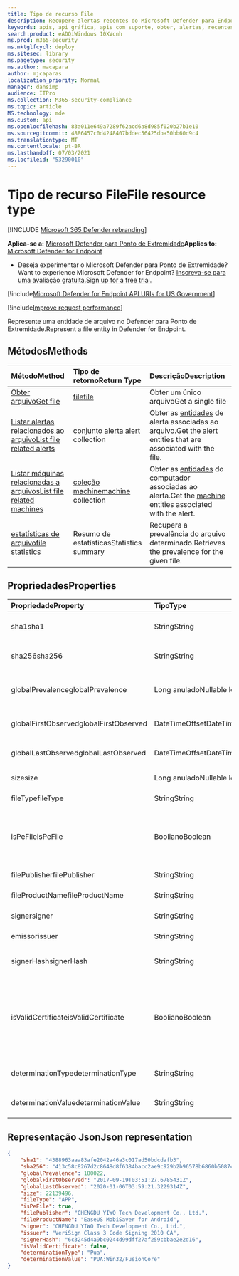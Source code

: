 ```yaml
---
title: Tipo de recurso File
description: Recupere alertas recentes do Microsoft Defender para Endpoint relacionados a arquivos.
keywords: apis, api gráfica, apis com suporte, obter, alertas, recentes
search.product: eADQiWindows 10XVcnh
ms.prod: m365-security
ms.mktglfcycl: deploy
ms.sitesec: library
ms.pagetype: security
ms.author: macapara
author: mjcaparas
localization_priority: Normal
manager: dansimp
audience: ITPro
ms.collection: M365-security-compliance
ms.topic: article
MS.technology: mde
ms.custom: api
ms.openlocfilehash: 83a011e649a7289f62acd6a8d985f020b27b1e10
ms.sourcegitcommit: 4886457c0d4248407bddec56425dba50bb60d9c4
ms.translationtype: MT
ms.contentlocale: pt-BR
ms.lasthandoff: 07/03/2021
ms.locfileid: "53290010"
---
```

# <a name="file-resource-type"></a><span data-ttu-id="f5d90-104">Tipo de recurso File</span><span class="sxs-lookup"><span data-stu-id="f5d90-104">File resource type</span></span>

[!INCLUDE [Microsoft 365 Defender rebranding](../../includes/microsoft-defender.md)]


<span data-ttu-id="f5d90-105">**Aplica-se a:** [Microsoft Defender para Ponto de Extremidade](https://go.microsoft.com/fwlink/?linkid=2154037)</span><span class="sxs-lookup"><span data-stu-id="f5d90-105">**Applies to:** [Microsoft Defender for Endpoint](https://go.microsoft.com/fwlink/?linkid=2154037)</span></span>

- <span data-ttu-id="f5d90-106">Deseja experimentar o Microsoft Defender para Ponto de Extremidade?</span><span class="sxs-lookup"><span data-stu-id="f5d90-106">Want to experience Microsoft Defender for Endpoint?</span></span> [<span data-ttu-id="f5d90-107">Inscreva-se para uma avaliação gratuita.</span><span class="sxs-lookup"><span data-stu-id="f5d90-107">Sign up for a free trial.</span></span>](https://www.microsoft.com/microsoft-365/windows/microsoft-defender-atp?ocid=docs-wdatp-exposedapis-abovefoldlink) 

[!include[Microsoft Defender for Endpoint API URIs for US Government](../../includes/microsoft-defender-api-usgov.md)]

[!include[Improve request performance](../../includes/improve-request-performance.md)]

<span data-ttu-id="f5d90-108">Represente uma entidade de arquivo no Defender para Ponto de Extremidade.</span><span class="sxs-lookup"><span data-stu-id="f5d90-108">Represent a file entity in Defender for Endpoint.</span></span>

## <a name="methods"></a><span data-ttu-id="f5d90-109">Métodos</span><span class="sxs-lookup"><span data-stu-id="f5d90-109">Methods</span></span>

<span data-ttu-id="f5d90-110">Método</span><span class="sxs-lookup"><span data-stu-id="f5d90-110">Method</span></span>|<span data-ttu-id="f5d90-111">Tipo de retorno</span><span class="sxs-lookup"><span data-stu-id="f5d90-111">Return Type</span></span> |<span data-ttu-id="f5d90-112">Descrição</span><span class="sxs-lookup"><span data-stu-id="f5d90-112">Description</span></span>
:---|:---|:---
[<span data-ttu-id="f5d90-113">Obter arquivo</span><span class="sxs-lookup"><span data-stu-id="f5d90-113">Get file</span></span>](get-file-information.md) | [<span data-ttu-id="f5d90-114">file</span><span class="sxs-lookup"><span data-stu-id="f5d90-114">file</span></span>](files.md) | <span data-ttu-id="f5d90-115">Obter um único arquivo</span><span class="sxs-lookup"><span data-stu-id="f5d90-115">Get a single file</span></span> 
[<span data-ttu-id="f5d90-116">Listar alertas relacionados ao arquivo</span><span class="sxs-lookup"><span data-stu-id="f5d90-116">List file related alerts</span></span>](get-file-related-alerts.md) | <span data-ttu-id="f5d90-117">conjunto [alerta](alerts.md) </span><span class="sxs-lookup"><span data-stu-id="f5d90-117">[alert](alerts.md) collection</span></span> | <span data-ttu-id="f5d90-118">Obter as [entidades](alerts.md) de alerta associadas ao arquivo.</span><span class="sxs-lookup"><span data-stu-id="f5d90-118">Get the [alert](alerts.md) entities that are associated with the file.</span></span>
[<span data-ttu-id="f5d90-119">Listar máquinas relacionadas a arquivos</span><span class="sxs-lookup"><span data-stu-id="f5d90-119">List file related machines</span></span>](get-file-related-machines.md) | <span data-ttu-id="f5d90-120">[coleção machine](machine.md)</span><span class="sxs-lookup"><span data-stu-id="f5d90-120">[machine](machine.md) collection</span></span> | <span data-ttu-id="f5d90-121">Obter as [entidades](machine.md) do computador associadas ao alerta.</span><span class="sxs-lookup"><span data-stu-id="f5d90-121">Get the [machine](machine.md) entities associated with the alert.</span></span>
[<span data-ttu-id="f5d90-122">estatísticas de arquivo</span><span class="sxs-lookup"><span data-stu-id="f5d90-122">file statistics</span></span>](get-file-statistics.md) | <span data-ttu-id="f5d90-123">Resumo de estatísticas</span><span class="sxs-lookup"><span data-stu-id="f5d90-123">Statistics summary</span></span> | <span data-ttu-id="f5d90-124">Recupera a prevalência do arquivo determinado.</span><span class="sxs-lookup"><span data-stu-id="f5d90-124">Retrieves the prevalence for the given file.</span></span>


## <a name="properties"></a><span data-ttu-id="f5d90-125">Propriedades</span><span class="sxs-lookup"><span data-stu-id="f5d90-125">Properties</span></span>

|<span data-ttu-id="f5d90-126">Propriedade</span><span class="sxs-lookup"><span data-stu-id="f5d90-126">Property</span></span> | <span data-ttu-id="f5d90-127">Tipo</span><span class="sxs-lookup"><span data-stu-id="f5d90-127">Type</span></span> | <span data-ttu-id="f5d90-128">Descrição</span><span class="sxs-lookup"><span data-stu-id="f5d90-128">Description</span></span> |
|:---|:---|:---|
|<span data-ttu-id="f5d90-129">sha1</span><span class="sxs-lookup"><span data-stu-id="f5d90-129">sha1</span></span> | <span data-ttu-id="f5d90-130">String</span><span class="sxs-lookup"><span data-stu-id="f5d90-130">String</span></span> | <span data-ttu-id="f5d90-131">Hash sha1 do conteúdo do arquivo</span><span class="sxs-lookup"><span data-stu-id="f5d90-131">Sha1 hash of the file content</span></span> |
|<span data-ttu-id="f5d90-132">sha256</span><span class="sxs-lookup"><span data-stu-id="f5d90-132">sha256</span></span> | <span data-ttu-id="f5d90-133">String</span><span class="sxs-lookup"><span data-stu-id="f5d90-133">String</span></span> | <span data-ttu-id="f5d90-134">Hash sha256 do conteúdo do arquivo</span><span class="sxs-lookup"><span data-stu-id="f5d90-134">Sha256 hash of the file content</span></span> |
|<span data-ttu-id="f5d90-135">globalPrevalence</span><span class="sxs-lookup"><span data-stu-id="f5d90-135">globalPrevalence</span></span> | <span data-ttu-id="f5d90-136">Long anulado</span><span class="sxs-lookup"><span data-stu-id="f5d90-136">Nullable long</span></span> | <span data-ttu-id="f5d90-137">Prevalência de arquivo em toda a organização</span><span class="sxs-lookup"><span data-stu-id="f5d90-137">File prevalence across organization</span></span> |
|<span data-ttu-id="f5d90-138">globalFirstObserved</span><span class="sxs-lookup"><span data-stu-id="f5d90-138">globalFirstObserved</span></span> | <span data-ttu-id="f5d90-139">DateTimeOffset</span><span class="sxs-lookup"><span data-stu-id="f5d90-139">DateTimeOffset</span></span> | <span data-ttu-id="f5d90-140">Primeira vez que o arquivo foi observado</span><span class="sxs-lookup"><span data-stu-id="f5d90-140">First time the file was observed</span></span> |
|<span data-ttu-id="f5d90-141">globalLastObserved</span><span class="sxs-lookup"><span data-stu-id="f5d90-141">globalLastObserved</span></span> | <span data-ttu-id="f5d90-142">DateTimeOffset</span><span class="sxs-lookup"><span data-stu-id="f5d90-142">DateTimeOffset</span></span> | <span data-ttu-id="f5d90-143">Última vez que o arquivo foi observado</span><span class="sxs-lookup"><span data-stu-id="f5d90-143">Last time the file was observed</span></span> |
|<span data-ttu-id="f5d90-144">size</span><span class="sxs-lookup"><span data-stu-id="f5d90-144">size</span></span> | <span data-ttu-id="f5d90-145">Long anulado</span><span class="sxs-lookup"><span data-stu-id="f5d90-145">Nullable long</span></span> | <span data-ttu-id="f5d90-146">Tamanho do arquivo</span><span class="sxs-lookup"><span data-stu-id="f5d90-146">Size of the file</span></span> |
|<span data-ttu-id="f5d90-147">fileType</span><span class="sxs-lookup"><span data-stu-id="f5d90-147">fileType</span></span> | <span data-ttu-id="f5d90-148">String</span><span class="sxs-lookup"><span data-stu-id="f5d90-148">String</span></span> | <span data-ttu-id="f5d90-149">Tipo do arquivo</span><span class="sxs-lookup"><span data-stu-id="f5d90-149">Type of the file</span></span> |
|<span data-ttu-id="f5d90-150">isPeFile</span><span class="sxs-lookup"><span data-stu-id="f5d90-150">isPeFile</span></span> | <span data-ttu-id="f5d90-151">Booliano</span><span class="sxs-lookup"><span data-stu-id="f5d90-151">Boolean</span></span> | <span data-ttu-id="f5d90-152">true se o arquivo for executável portátil (por exemplo, "DLL", "EXE", etc.)</span><span class="sxs-lookup"><span data-stu-id="f5d90-152">true if the file is portable executable (e.g. "DLL", "EXE", etc.)</span></span> |
|<span data-ttu-id="f5d90-153">filePublisher</span><span class="sxs-lookup"><span data-stu-id="f5d90-153">filePublisher</span></span> | <span data-ttu-id="f5d90-154">String</span><span class="sxs-lookup"><span data-stu-id="f5d90-154">String</span></span> | <span data-ttu-id="f5d90-155">Editor de arquivos</span><span class="sxs-lookup"><span data-stu-id="f5d90-155">File publisher</span></span> |
|<span data-ttu-id="f5d90-156">fileProductName</span><span class="sxs-lookup"><span data-stu-id="f5d90-156">fileProductName</span></span> | <span data-ttu-id="f5d90-157">String</span><span class="sxs-lookup"><span data-stu-id="f5d90-157">String</span></span> | <span data-ttu-id="f5d90-158">Nome do produto</span><span class="sxs-lookup"><span data-stu-id="f5d90-158">Product name</span></span> |
|<span data-ttu-id="f5d90-159">signer</span><span class="sxs-lookup"><span data-stu-id="f5d90-159">signer</span></span> | <span data-ttu-id="f5d90-160">String</span><span class="sxs-lookup"><span data-stu-id="f5d90-160">String</span></span> | <span data-ttu-id="f5d90-161">Signante de arquivo</span><span class="sxs-lookup"><span data-stu-id="f5d90-161">File signer</span></span> |
|<span data-ttu-id="f5d90-162">emissor</span><span class="sxs-lookup"><span data-stu-id="f5d90-162">issuer</span></span> | <span data-ttu-id="f5d90-163">String</span><span class="sxs-lookup"><span data-stu-id="f5d90-163">String</span></span> | <span data-ttu-id="f5d90-164">Emissor de arquivo</span><span class="sxs-lookup"><span data-stu-id="f5d90-164">File issuer</span></span> |
|<span data-ttu-id="f5d90-165">signerHash</span><span class="sxs-lookup"><span data-stu-id="f5d90-165">signerHash</span></span> | <span data-ttu-id="f5d90-166">String</span><span class="sxs-lookup"><span data-stu-id="f5d90-166">String</span></span> | <span data-ttu-id="f5d90-167">Hash do certificado de assinatura</span><span class="sxs-lookup"><span data-stu-id="f5d90-167">Hash of the signing certificate</span></span> |
|<span data-ttu-id="f5d90-168">isValidCertificate</span><span class="sxs-lookup"><span data-stu-id="f5d90-168">isValidCertificate</span></span> | <span data-ttu-id="f5d90-169">Booliano</span><span class="sxs-lookup"><span data-stu-id="f5d90-169">Boolean</span></span> | <span data-ttu-id="f5d90-170">Foi verificado com êxito o certificado de assinatura pelo Microsoft Defender para agente do Ponto de Extremidade</span><span class="sxs-lookup"><span data-stu-id="f5d90-170">Was signing certificate successfully verified by Microsoft Defender for Endpoint agent</span></span> |
|<span data-ttu-id="f5d90-171">determinationType</span><span class="sxs-lookup"><span data-stu-id="f5d90-171">determinationType</span></span> | <span data-ttu-id="f5d90-172">String</span><span class="sxs-lookup"><span data-stu-id="f5d90-172">String</span></span> | <span data-ttu-id="f5d90-173">O tipo de determinação do arquivo</span><span class="sxs-lookup"><span data-stu-id="f5d90-173">The determination type of the file</span></span> |
|<span data-ttu-id="f5d90-174">determinationValue</span><span class="sxs-lookup"><span data-stu-id="f5d90-174">determinationValue</span></span> | <span data-ttu-id="f5d90-175">String</span><span class="sxs-lookup"><span data-stu-id="f5d90-175">String</span></span> | <span data-ttu-id="f5d90-176">Valor de determinação</span><span class="sxs-lookup"><span data-stu-id="f5d90-176">Determination value</span></span> |

## <a name="json-representation"></a><span data-ttu-id="f5d90-177">Representação Json</span><span class="sxs-lookup"><span data-stu-id="f5d90-177">Json representation</span></span>

```json
{
    "sha1": "4388963aaa83afe2042a46a3c017ad50bdcdafb3",
    "sha256": "413c58c8267d2c8648d8f6384bacc2ae9c929b2b96578b6860b5087cd1bd6462",
    "globalPrevalence": 180022,
    "globalFirstObserved": "2017-09-19T03:51:27.6785431Z",
    "globalLastObserved": "2020-01-06T03:59:21.3229314Z",
    "size": 22139496,
    "fileType": "APP",
    "isPeFile": true,
    "filePublisher": "CHENGDU YIWO Tech Development Co., Ltd.",
    "fileProductName": "EaseUS MobiSaver for Android",
    "signer": "CHENGDU YIWO Tech Development Co., Ltd.",
    "issuer": "VeriSign Class 3 Code Signing 2010 CA",
    "signerHash": "6c3245d4a9bc0244d99dff27af259cbbae2e2d16",
    "isValidCertificate": false,
    "determinationType": "Pua",
    "determinationValue": "PUA:Win32/FusionCore"
}
```
